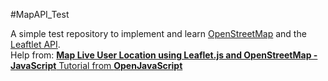 #MapAPI_Test   

A simple test repository to implement and learn [OpenStreetMap](https://www.openstreetmap.org/) and the [Leaftlet API](https://leafletjs.com/reference.html). <br />
Help from: [**Map Live User Location using Leaflet.js and OpenStreetMap - JavaScript** Tutorial from **OpenJavaScript**](https://youtu.be/NyjMmNCtKf4)

